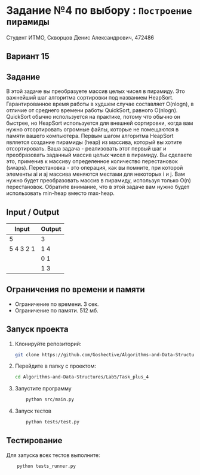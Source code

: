 # Задание №4 по выбору : `Построение пирамиды`
Студент ИТМО,  Скворцов Денис Александрович, 472486

## Вариант 15

## Задание 
В этой задаче вы преобразуете массив целых чисел в пирамиду. Это важнейший шаг алгоритма сортировки под названием HeapSort. Гарантированное время работы в худшем случае составляет O(nlogn), в отличие от среднего времени работы QuickSort, равного O(nlogn). QuickSort обычно используется на практике, потому что обычно он быстрее, но HeapSort используется для внешней сортировки, когда вам нужно отсортировать огромные файлы, которые не помещаются в памяти вашего компьютера.
Первым шагом алгоритма HeapSort является создание пирамиды (heap) из массива, который вы хотите отсортировать.
Ваша задача - реализовать этот первый шаг и преобразовать заданный массив целых чисел в пирамиду. Вы сделаете это, применив к массиву определенное количество перестановок (swaps). Перестановка - это операция, как вы помните, при которой элементы ai и aj массива меняются местами для некоторых i и j. Вам нужно будет преобразовать массив в пирамиду, используя только O(n) перестановок. Обратите внимание, что в этой задаче вам нужно будет использовать min-heap вместо max-heap.

## Input / Output 

| Input    | Output |
|----------|----------|
|5         | 3        |
|5 4 3 2 1 | 1 4      |
|          | 0 1      |
|          | 1 3      |

## Ограничения по времени и памяти

- Ограничение по времени. 3 сек.
- Ограничение по памяти. 512 мб.


## Запуск проекта
1. Клонируйте репозиторий:
   ```bash
   git clone https://github.com/Goshective/Algorithms-and-Data-Structures
   ```
2. Перейдите в папку с проектом:
   ```bash
   cd Algorithms-and-Data-Structures/Lab5/Task_plus_4
   ```

3. Запустите программу
    ```bash
        python src/main.py
    ```

4. Запуск тестов
    ```bash
        python tests/test.py
    ```

## Тестирование
Для запуска всех тестов выполните:
```bash
    python tests_runner.py
```